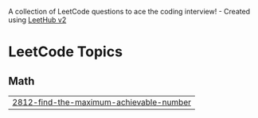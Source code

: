 A collection of LeetCode questions to ace the coding interview! - Created using [LeetHub v2](https://github.com/arunbhardwaj/LeetHub-2.0)
<!---LeetCode Topics Start-->
# LeetCode Topics
## Math
|  |
| ------- |
| [2812-find-the-maximum-achievable-number](https://github.com/shabeeb79/Leetcode/tree/master/2812-find-the-maximum-achievable-number) |
<!---LeetCode Topics End-->